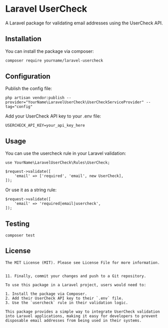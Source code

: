 # Laravel UserCheck

A Laravel package for validating email addresses using the UserCheck API.

## Installation

You can install the package via composer:

```bash
composer require yourname/laravel-usercheck
```

## Configuration
Publish the config file:

```
php artisan vendor:publish --provider="YourName\LaravelUserCheck\UserCheckServiceProvider" --tag="config"
```

Add your UserCheck API key to your .env file:

```
USERCHECK_API_KEY=your_api_key_here
```

## Usage

You can use the usercheck rule in your Laravel validation:

```
use YourName\LaravelUserCheck\Rules\UserCheck;

$request->validate([
    'email' => ['required', 'email', new UserCheck],
]);
```

Or use it as a string rule:

```
$request->validate([
    'email' => 'required|email|usercheck',
]);
```

## Testing

```
composer test
```

## License

```
The MIT License (MIT). Please see License File for more information.


11. Finally, commit your changes and push to a Git repository.

To use this package in a Laravel project, users would need to:

1. Install the package via Composer.
2. Add their UserCheck API key to their `.env` file.
3. Use the `usercheck` rule in their validation logic.

This package provides a simple way to integrate UserCheck validation into Laravel applications, making it easy for developers to prevent disposable email addresses from being used in their systems.
```
